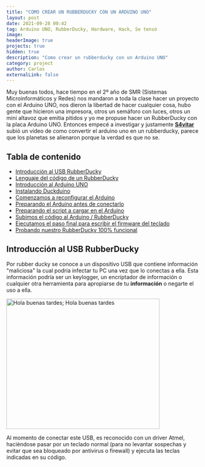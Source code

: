 ```yaml
---
title: "COMO CREAR UN RUBBERDUCKY CON UN ARDUINO UNO"
layout: post
date: 2021-09-28 00:42
tag: Arduino UNO, RubberDucky, Hardware, Hack, Se tensó
image: 
headerImage: true
projects: true
hidden: true
description: "Como crear un rubberducky con un Arduino UNO"
category: project
author: Carlos
externalLink: false
---
```

Muy buenas todos, hace tiempo en el 2º año de SMR (Sistemas Microinformáticos y Redes) nos mandaron a toda la clase hacer un proyecto con el Arduino UNO, nos dieron la libertad de hacer cualquier cosa, hubo gente que hicieron una impresora, otros un semáforo con luces, otros un mini altavoz que emitia pitidos y yo me propuse hacer un RubberDucky con la placa Arduino UNO.
Entonces empecé a investigar y justamente **[S4vitar](https://www.youtube.com/channel/UCNHWpNqiM8yOQcHXtsluD7Q)** subió un vídeo de como convertir el arduino uno en un rubberducky, parece que los planetas se alienaron porque la verdad es que no se. 
## Tabla de contenido
* [Introducción al USB RubberDucky](#introdución-al-usb-rubberducky)
* [Lenguaje del código de un RubberDucky](#lenguaje-del-código-de-un-rubberducky)
* [Introducción al Arduino UNO](#introducción-al-arduino-uno)
* [Instalando Duckduino](#instalando-duckduino)
* [Comenzamos a reconfigurar el Arduino](#comenzamos-a-reconfigurar-el-arduino)
* [Preparando el Arduino antes de conectarlo](#preparando-el-arduino-antes-de-contectarlo)
* [Preparando el script a cargar en el Arduino](#preparando-el-script-a-cargar-en-el-arduino)
* [Subimos el código al Arduino / RubberDucky](#subimos-el-código-al-arduino-/-rubberducky)
* [Ejecutamos el paso final para escribir el firmware del teclado](#ejecutamos-el-paso-final-para-escribir-el-firmware-del-teclado)
* [Probando nuestro RubberDucky 100% funcional](#probando-nuestro-rubberducky-100-funcional)

## Introducción al USB RubberDucky
Por rubber ducky se conoce a un dispositivo USB que contiene información "maliciosa" la cual podría infectar tu PC una vez que lo conectas a ella. Esta información podría ser un keylogger, un encriptador de información o cualquier otra herramienta para apropiarse de tu **información** o negarte el uso a ella.

<div class="usb">
  <img src="/assets/images/rubberduckyº"
       alt="Hola buenas tardes;
           Hola buenas tardes"
       width="400"
       height="341">
</div>

Al momento de conectar este USB, es reconocido con un driver Atmel, haciéndose pasar por un teclado normal (para no levantar sospechas y evitar que sea bloqueado por antivirus o firewall) y ejecuta las teclas indicadas en su código.


